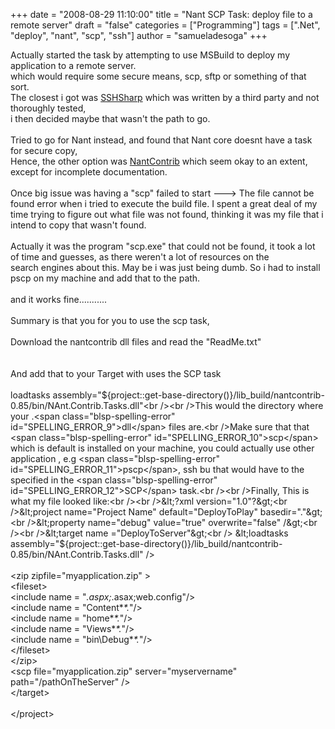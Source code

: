 +++
date = "2008-08-29 11:10:00"
title = "Nant SCP Task: deploy file to a remote server"
draft = "false"
categories = ["Programming"]
tags = [".Net", "deploy", "nant", "scp", "ssh"]
author = "samueladesoga"
+++

Actually started the task by attempting to use MSBuild to deploy my application to a remote server.<br />which would require some secure means, scp, sftp or something of that sort.<br />The closest i got was <a href="http://www.tamirgal.com/home/dev.aspx?Item=SharpSsh">SSHSharp</a> which was written by a third party and not thoroughly tested,<br />i then decided maybe that wasn't the path to go.<br /><br />Tried to go for Nant instead, and found that Nant core doesnt have a task for secure copy,<br />Hence, the other option was <a href="http://nantcontrib.sourceforge.net/">NantContrib</a> which seem okay to an extent, except for incomplete documentation.<br /><br />Once big issue was having a "scp" failed to start ---&gt; The file cannot be found error when i tried to execute the build file. I spent a great deal of my time trying to figure out what file was not found, thinking it was my file that i intend to copy that wasn't found.<br /><br />Actually it was the program "<span class="blsp-spelling-error" id="SPELLING_ERROR_0">scp</span>.<span class="blsp-spelling-error" id="SPELLING_ERROR_1">exe</span>" that could not be found, it took a lot of time and guesses, as there weren't a lot of resources on  the<br />search engines about this. May be i was just being dumb. So i had to install <span class="blsp-spelling-error" id="SPELLING_ERROR_2">pscp</span> on my machine and add that to the path.<br /><br />and it works fine...........<br /><br />Summary is that you for you to use the <span class="blsp-spelling-error" id="SPELLING_ERROR_3">scp</span> task,<br /><br />Download the <span class="blsp-spelling-error" id="SPELLING_ERROR_4">nantcontrib</span> <span class="blsp-spelling-error" id="SPELLING_ERROR_5">dll</span> files and read the "<span class="blsp-spelling-error" id="SPELLING_ERROR_6">ReadMe</span>.<span class="blsp-spelling-error" id="SPELLING_ERROR_7">txt</span>"<br /><br /><br />And add that to your Target with uses the <span class="blsp-spelling-error" id="SPELLING_ERROR_8">SCP</span> task<br /><br />loadtasks assembly="${project::get-base-directory()}/lib_build/nantcontrib-0.85/bin/NAnt.Contrib.Tasks.dll"<br /><br />This would the directory where your .<span class="blsp-spelling-error" id="SPELLING_ERROR_9">dll</span> files are.<br />Make sure that that <span class="blsp-spelling-error" id="SPELLING_ERROR_10">scp</span> which is default is installed on your machine, you could actually use other application , e.g  <span class="blsp-spelling-error" id="SPELLING_ERROR_11">pscp</span>, ssh bu that would have to the specified in the <span class="blsp-spelling-error" id="SPELLING_ERROR_12">SCP</span> task.<br /><br />Finally, This is what my file looked like:<br /><br />&lt;?xml version="1.0"?&gt;<br />&lt;project name="Project Name" default="DeployToPlay" basedir="."&gt;<br />&lt;property name="debug" value="true" overwrite="false" /&gt;<br /><br />&lt;target name ="DeployToServer"&gt;<br />  &lt;loadtasks assembly="${project::get-base-directory()}/lib_build/nantcontrib-0.85/bin/NAnt.Contrib.Tasks.dll" /&gt;<br /><br />  &lt;zip zipfile="myapplication.zip" &gt;<br />    &lt;fileset&gt;<br />      &lt;include name = "*.aspx;*.asax;web.config"/&gt;<br />      &lt;include name = "Content\**\*.*"/&gt;<br />      &lt;include name = "home\**\*.*"/&gt;<br />      &lt;include name = "Views\**\*.*"/&gt;<br />      &lt;include name = "bin\Debug\**\*.*"/&gt;<br />    &lt;/fileset&gt;<br />  &lt;/zip&gt;<br />  &lt;scp file="myapplication.zip" server="myservername" path="/pathOnTheServer" /&gt;<br />&lt;/target&gt;<br /><br />&lt;/project&gt;</code>

